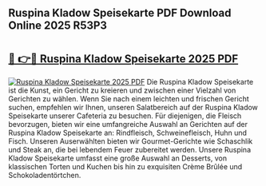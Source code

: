 ## Ruspina Kladow Speisekarte PDF Download Online 2025 R53P3

# <h2><a href="http://gc9xpt.nevu.top/?p=Ruspina+Kladow+Speisekarte">🔗 👉🔴 Ruspina Kladow Speisekarte 2025 PDF</a></h2>

[![Ruspina Kladow Speisekarte 2025 PDF](https://i.imgur.com/dBaPXMq.png)](http://gc9xpt.nevu.top/?p=Ruspina+Kladow+Speisekarte)
Die Ruspina Kladow Speisekarte ist die Kunst, ein Gericht zu kreieren und zwischen einer Vielzahl von Gerichten zu wählen. Wenn Sie nach einem leichten und frischen Gericht suchen, empfehlen wir Ihnen, unseren Salatbereich auf der Ruspina Kladow Speisekarte unserer Cafeteria zu besuchen. Für diejenigen, die Fleisch bevorzugen, bieten wir eine umfangreiche Auswahl an Gerichten auf der Ruspina Kladow Speisekarte an: Rindfleisch, Schweinefleisch, Huhn und Fisch. Unseren Auserwählten bieten wir Gourmet-Gerichte wie Schaschlik und Steak an, die bei lebendem Feuer zubereitet werden. Unsere Ruspina Kladow Speisekarte umfasst eine große Auswahl an Desserts, von klassischen Torten und Kuchen bis hin zu exquisiten Crème Brûlée und Schokoladentörtchen.
